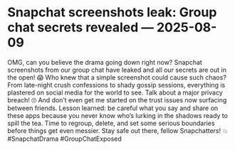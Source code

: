 # Snapchat screenshots leak: Group chat secrets revealed — 2025-08-09

OMG, can you believe the drama going down right now? Snapchat screenshots from our group chat have leaked and all our secrets are out in the open! 😱 Who knew that a simple screenshot could cause such chaos? From late-night crush confessions to shady gossip sessions, everything is plastered on social media for the world to see. Talk about a major privacy breach! 🙄 And don’t even get me started on the trust issues now surfacing between friends. Lesson learned: be careful what you say and share on these apps because you never know who’s lurking in the shadows ready to spill the tea. Time to regroup, delete, and set some serious boundaries before things get even messier. Stay safe out there, fellow Snapchatters! 💥 #SnapchatDrama #GroupChatExposed